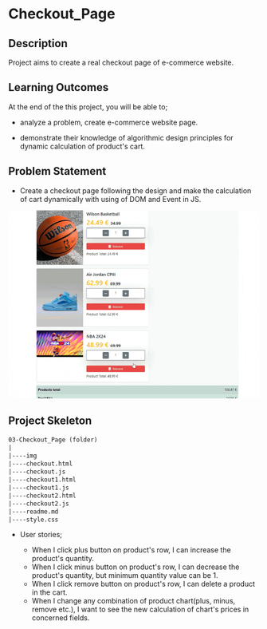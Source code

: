 # Checkout_Page 

## Description
Project aims to create a real checkout page of e-commerce website.

## Learning Outcomes

At the end of the this project, you will be able to;

- analyze a problem, create e-commerce website page.

- demonstrate their knowledge of algorithmic design principles for dynamic calculation of product's cart.

   
## Problem Statement

- Create a checkout page following the design and make the calculation of cart dynamically with using of DOM and Event in JS.

![Form](./img/checkout-page.gif)

## Project Skeleton 

```
03-Checkout_Page (folder)
|
|----img               
|----checkout.html
|----checkout.js
|----checkout1.html
|----checkout1.js
|----checkout2.html
|----checkout2.js
|----readme.md                 
|----style.css   
```

-  User stories;

   - When I click plus button on product's row, I can increase the product's quantity.
   - When I click minus button on product's row, I can decrease the product's quantity, but minimum quantity value can be 1.
   - When I click remove button on product's row, I can delete a product in the cart.
   - When I change any combination of product chart(plus, minus, remove etc.), I want to see the new calculation of chart's prices in concerned fields.



